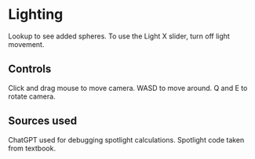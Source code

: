# Lighting
Lookup to see added spheres. To use the Light X slider, turn off light movement.

## Controls
Click and drag mouse to move camera.
WASD to move around.
Q and E to rotate camera.

## Sources used
ChatGPT used for debugging spotlight calculations.
Spotlight code taken from textbook.